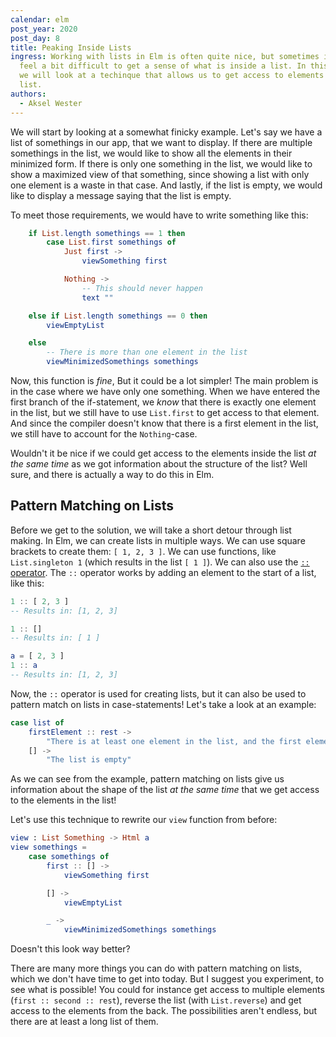 ```yaml
---
calendar: elm
post_year: 2020
post_day: 8
title: Peaking Inside Lists
ingress: Working with lists in Elm is often quite nice, but sometimes it can
  feel a bit difficult to get a sense of what is inside a list. In this article
  we will look at a techinque that allows us to get access to elements inside a
  list.
authors:
  - Aksel Wester
---
```

We will start by looking at a somewhat finicky example. Let's say we have a list of somethings in our app, that we want to display. If there are multiple somethings in the list, we would like to show all the elements in their minimized form. If there is only one something in the list, we would like to show a maximized view of that something, since showing a list with only one element is a waste in that case. And lastly, if the list is empty, we would like to display a message saying that the list is empty.

To meet those requirements, we would have to write something like this:

```elm
    if List.length somethings == 1 then
        case List.first somethings of
            Just first ->
                viewSomething first

            Nothing ->
                -- This should never happen
                text ""

    else if List.length somethings == 0 then
        viewEmptyList

    else
        -- There is more than one element in the list
        viewMinimizedSomethings somethings
```

Now, this function is _fine_, But it could be a lot simpler! The main problem is in the case where we have only one something. When we have entered the first branch of the if-statement, we _know_ that there is exactly one element in the list, but we still have to use `List.first` to get access to that element. And since the compiler doesn't know that there is a first element in the list, we still have to account for the `Nothing`-case.

Wouldn't it be nice if we could get access to the elements inside the list _at the same time_ as we got information about the structure of the list? Well sure, and there is actually a way to do this in Elm.

## Pattern Matching on Lists

Before we get to the solution, we will take a short detour through list making. In Elm, we can create lists in multiple ways. We can use square brackets to create them: `[ 1, 2, 3 ]`. We can use functions, like `List.singleton 1` (which results in the list `[ 1 ]`). We can also use the [`::` operator](https://package.elm-lang.org/packages/elm/core/latest/List#::). The `::` operator works by adding an element to the start of a list, like this:

```elm
1 :: [ 2, 3 ]
-- Results in: [1, 2, 3]

1 :: []
-- Results in: [ 1 ]

a = [ 2, 3 ]
1 :: a
-- Results in: [1, 2, 3]
```

Now, the `::` operator is used for creating lists, but it can also be used to pattern match on lists in case-statements! Let's take a look at an example:

```elm
case list of
    firstElement :: rest ->
        "There is at least one element in the list, and the first element is: " ++ firstElement
    [] ->
        "The list is empty"
```

As we can see from the example, pattern matching on lists give us information about the shape of the list _at the same time_ that we get access to the elements in the list!

Let's use this technique to rewrite our `view` function from before:

```elm
view : List Something -> Html a
view somethings =
    case somethings of
        first :: [] ->
            viewSomething first

        [] ->
            viewEmptyList

        _ ->
            viewMinimizedSomethings somethings
```

Doesn't this look way better?

There are many more things you can do with pattern matching on lists, which we don't have time to get into today. But I suggest you experiment, to see what is possible! You could for instance get access to multiple elements (`first :: second :: rest`), reverse the list (with `List.reverse`) and get access to the elements from the back. The possibilities aren't endless, but there are at least a long list of them.